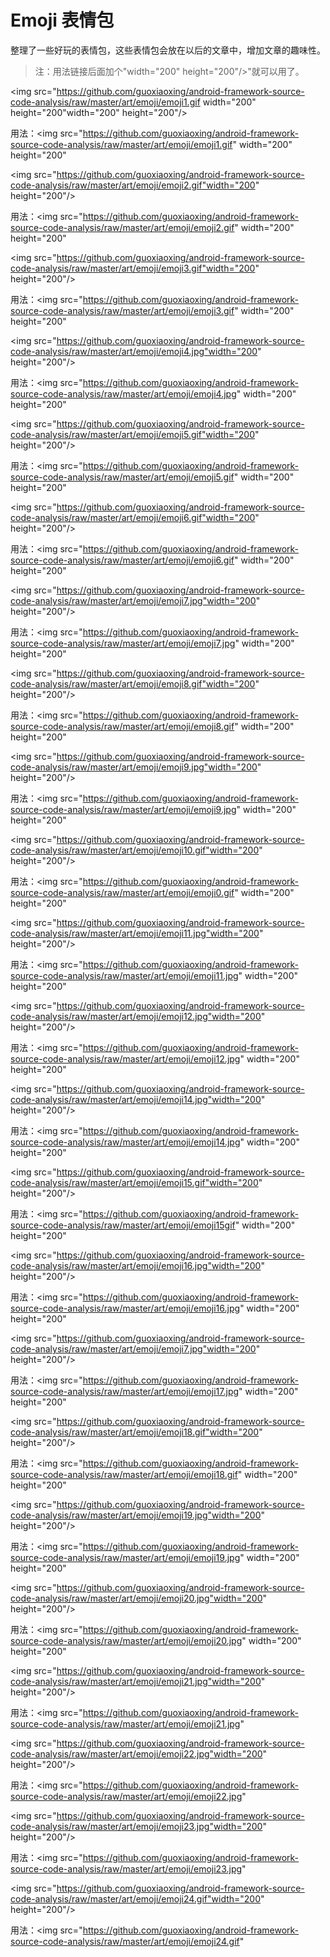 # Emoji 表情包

整理了一些好玩的表情包，这些表情包会放在以后的文章中，增加文章的趣味性。

>注：用法链接后面加个"width="200" height="200"/>"就可以用了。

<img src="https://github.com/guoxiaoxing/android-framework-source-code-analysis/raw/master/art/emoji/emoji1.gif width="200" height="200"width="200" height="200"/>

用法：<img src="https://github.com/guoxiaoxing/android-framework-source-code-analysis/raw/master/art/emoji/emoji1.gif" width="200" height="200"


<img src="https://github.com/guoxiaoxing/android-framework-source-code-analysis/raw/master/art/emoji/emoji2.gif"width="200" height="200"/>

用法：<img src="https://github.com/guoxiaoxing/android-framework-source-code-analysis/raw/master/art/emoji/emoji2.gif" width="200" height="200"


<img src="https://github.com/guoxiaoxing/android-framework-source-code-analysis/raw/master/art/emoji/emoji3.gif"width="200" height="200"/>

用法：<img src="https://github.com/guoxiaoxing/android-framework-source-code-analysis/raw/master/art/emoji/emoji3.gif" width="200" height="200"


<img src="https://github.com/guoxiaoxing/android-framework-source-code-analysis/raw/master/art/emoji/emoji4.jpg"width="200" height="200"/>

用法：<img src="https://github.com/guoxiaoxing/android-framework-source-code-analysis/raw/master/art/emoji/emoji4.jpg" width="200" height="200"


<img src="https://github.com/guoxiaoxing/android-framework-source-code-analysis/raw/master/art/emoji/emoji5.gif"width="200" height="200"/>

用法：<img src="https://github.com/guoxiaoxing/android-framework-source-code-analysis/raw/master/art/emoji/emoji5.gif" width="200" height="200"


<img src="https://github.com/guoxiaoxing/android-framework-source-code-analysis/raw/master/art/emoji/emoji6.gif"width="200" height="200"/>

用法：<img src="https://github.com/guoxiaoxing/android-framework-source-code-analysis/raw/master/art/emoji/emoji6.gif" width="200" height="200"


<img src="https://github.com/guoxiaoxing/android-framework-source-code-analysis/raw/master/art/emoji/emoji7.jpg"width="200" height="200"/>

用法：<img src="https://github.com/guoxiaoxing/android-framework-source-code-analysis/raw/master/art/emoji/emoji7.jpg" width="200" height="200"


<img src="https://github.com/guoxiaoxing/android-framework-source-code-analysis/raw/master/art/emoji/emoji8.gif"width="200" height="200"/>

用法：<img src="https://github.com/guoxiaoxing/android-framework-source-code-analysis/raw/master/art/emoji/emoji8.gif" width="200" height="200"


<img src="https://github.com/guoxiaoxing/android-framework-source-code-analysis/raw/master/art/emoji/emoji9.jpg"width="200" height="200"/>

用法：<img src="https://github.com/guoxiaoxing/android-framework-source-code-analysis/raw/master/art/emoji/emoji9.jpg" width="200" height="200"


<img src="https://github.com/guoxiaoxing/android-framework-source-code-analysis/raw/master/art/emoji/emoji10.gif"width="200" height="200"/>

用法：<img src="https://github.com/guoxiaoxing/android-framework-source-code-analysis/raw/master/art/emoji/emoji0.gif" width="200" height="200"


<img src="https://github.com/guoxiaoxing/android-framework-source-code-analysis/raw/master/art/emoji/emoji11.jpg"width="200" height="200"/>

用法：<img src="https://github.com/guoxiaoxing/android-framework-source-code-analysis/raw/master/art/emoji/emoji11.jpg" width="200" height="200"


<img src="https://github.com/guoxiaoxing/android-framework-source-code-analysis/raw/master/art/emoji/emoji12.jpg"width="200" height="200"/>

用法：<img src="https://github.com/guoxiaoxing/android-framework-source-code-analysis/raw/master/art/emoji/emoji12.jpg" width="200" height="200"


<img src="https://github.com/guoxiaoxing/android-framework-source-code-analysis/raw/master/art/emoji/emoji14.jpg"width="200" height="200"/>

用法：<img src="https://github.com/guoxiaoxing/android-framework-source-code-analysis/raw/master/art/emoji/emoji14.jpg" width="200" height="200"


<img src="https://github.com/guoxiaoxing/android-framework-source-code-analysis/raw/master/art/emoji/emoji15.gif"width="200" height="200"/>

用法：<img src="https://github.com/guoxiaoxing/android-framework-source-code-analysis/raw/master/art/emoji/emoji15gif" width="200" height="200"


<img src="https://github.com/guoxiaoxing/android-framework-source-code-analysis/raw/master/art/emoji/emoji16.jpg"width="200" height="200"/>

用法：<img src="https://github.com/guoxiaoxing/android-framework-source-code-analysis/raw/master/art/emoji/emoji16.jpg" width="200" height="200"


<img src="https://github.com/guoxiaoxing/android-framework-source-code-analysis/raw/master/art/emoji/emoji7.jpg"width="200" height="200"/>

用法：<img src="https://github.com/guoxiaoxing/android-framework-source-code-analysis/raw/master/art/emoji/emoji17.jpg" width="200" height="200"


<img src="https://github.com/guoxiaoxing/android-framework-source-code-analysis/raw/master/art/emoji/emoji18.gif"width="200" height="200"/>

用法：<img src="https://github.com/guoxiaoxing/android-framework-source-code-analysis/raw/master/art/emoji/emoji18.gif" width="200" height="200"


<img src="https://github.com/guoxiaoxing/android-framework-source-code-analysis/raw/master/art/emoji/emoji19.jpg"width="200" height="200"/>

用法：<img src="https://github.com/guoxiaoxing/android-framework-source-code-analysis/raw/master/art/emoji/emoji19.jpg" width="200" height="200"


<img src="https://github.com/guoxiaoxing/android-framework-source-code-analysis/raw/master/art/emoji/emoji20.jpg"width="200" height="200"/>

用法：<img src="https://github.com/guoxiaoxing/android-framework-source-code-analysis/raw/master/art/emoji/emoji20.jpg" width="200" height="200"



<img src="https://github.com/guoxiaoxing/android-framework-source-code-analysis/raw/master/art/emoji/emoji21.jpg"width="200" height="200"/>

用法：<img src="https://github.com/guoxiaoxing/android-framework-source-code-analysis/raw/master/art/emoji/emoji21.jpg"


<img src="https://github.com/guoxiaoxing/android-framework-source-code-analysis/raw/master/art/emoji/emoji22.jpg"width="200" height="200"/>

用法：<img src="https://github.com/guoxiaoxing/android-framework-source-code-analysis/raw/master/art/emoji/emoji22.jpg"


<img src="https://github.com/guoxiaoxing/android-framework-source-code-analysis/raw/master/art/emoji/emoji23.jpg"width="200" height="200"/>

用法：<img src="https://github.com/guoxiaoxing/android-framework-source-code-analysis/raw/master/art/emoji/emoji23.jpg"


<img src="https://github.com/guoxiaoxing/android-framework-source-code-analysis/raw/master/art/emoji/emoji24.gif"width="200" height="200"/>

用法：<img src="https://github.com/guoxiaoxing/android-framework-source-code-analysis/raw/master/art/emoji/emoji24.gif"
